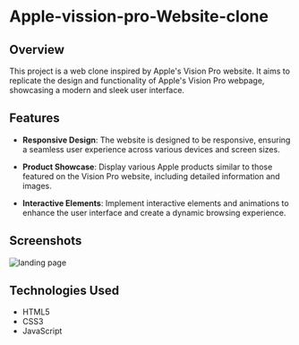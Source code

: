 # Apple-vission-pro-Website-clone


## Overview

This project is a web clone inspired by Apple's Vision Pro website. It aims to replicate the design and functionality of Apple's Vision Pro webpage, showcasing a modern and sleek user interface.

## Features

- **Responsive Design**: The website is designed to be responsive, ensuring a seamless user experience across various devices and screen sizes.

- **Product Showcase**: Display various Apple products similar to those featured on the Vision Pro website, including detailed information and images.

- **Interactive Elements**: Implement interactive elements and animations to enhance the user interface and create a dynamic browsing experience.

## Screenshots
![landing page](https://cdn.sanity.io/images/qyzm5ged/production/79a330b665c036c3b81173fde5209dd89be14450-1200x809.gif/Hero-Section.gif)


## Technologies Used

- HTML5
- CSS3
- JavaScript

<!-- ## Setup -->

